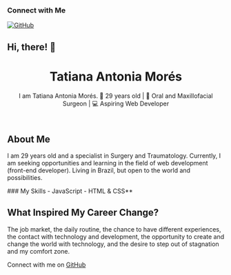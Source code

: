 <!DOCTYPE html>

### Connect with Me
[![GitHub](https://img.shields.io/badge/GitHub-TatianaMorés-black?style=flat-square&logo=github)](https://github.com/YOUR_GITHUB_USERNAME)<html lang="en">
<head>
    <meta charset="UTF-8">
    <meta name="viewport" content="width=device-width, initial-scale=1.0">
    <link rel="stylesheet" href="styles.css">
    <h2> 
     Hi, there! 👋
</h2>
</head>
<body>
    <div class="container">
        <header>
            <h1>Tatiana Antonia Morés</h1>
            <p class="subtitle">
            I am Tatiana Antonia Morés.
🎉 29 years old | 🦷 Oral and Maxillofacial Surgeon | 💻 Aspiring Web Developer</p>
        </header>
        <section class="bio">
            <h2>About Me</h2>
            <p>
                I am 29 years old and a specialist in Surgery and Traumatology. Currently, I am seeking opportunities 
                and learning in the field of web development (front-end developer). Living in Brazil, but open to the 
                world and possibilities.
            </p>
            <p>
                ### My Skills
- JavaScript
- HTML & CSS**
            </p>
            <h2>What Inspired My Career Change?</h2>
            <p>
                The job market, the daily routine, the chance to have different experiences, 
                the contact with technology and development, the opportunity to create and change the world with technology, 
                and the desire to step out of stagnation and my comfort zone.
            </p>
        </section>
        <footer>
            <p>Connect with me on <a href="https://github.com/YOUR_GITHUB_USERNAME" target="_blank">GitHub</a></p>
        </footer>
    </div>
          
</body>
</html>
